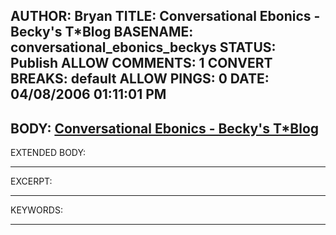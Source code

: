 AUTHOR: Bryan
TITLE: Conversational Ebonics - Becky's T*Blog
BASENAME: conversational_ebonics_beckys
STATUS: Publish
ALLOW COMMENTS: 1
CONVERT BREAKS: __default__
ALLOW PINGS: 0
DATE: 04/08/2006 01:11:01 PM
-----
BODY:
<a title="Conversational Ebonics - Becky's T*Blog" href="http://www.beckysweb.co.uk/beckysblog/2006/03/conversational-ebonics.asp">Conversational Ebonics - Becky's T*Blog</a>
-----
EXTENDED BODY:

-----
EXCERPT:

-----
KEYWORDS:

-----


